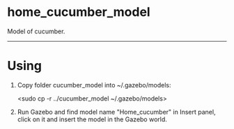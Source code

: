 # home_cucumber_model
Model of cucumber.
***

# Using
1. Copy folder cucumber_model into ~/.gazebo/models:

    <sudo cp -r ../cucumber_model ~/.gazebo/models>

2. Run Gazebo and find model name "Home_cucumber" in Insert panel, click on it and insert the model in the Gazebo world.
